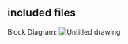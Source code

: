 included files
  -
  
Block Diagram:
  ![Untitled drawing](https://user-images.githubusercontent.com/46608695/173732233-cde083d2-2d0a-432d-8b27-b75d21e1eb4b.jpg)

